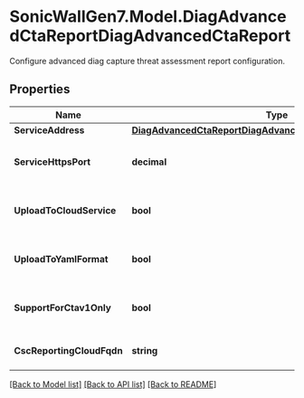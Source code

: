 # SonicWallGen7.Model.DiagAdvancedCtaReportDiagAdvancedCtaReport
Configure advanced diag capture threat assessment report configuration.

## Properties

Name | Type | Description | Notes
------------ | ------------- | ------------- | -------------
**ServiceAddress** | [**DiagAdvancedCtaReportDiagAdvancedCtaReportServiceAddress**](DiagAdvancedCtaReportDiagAdvancedCtaReportServiceAddress.md) |  | [optional] 
**ServiceHttpsPort** | **decimal** | Set the service HTTPS port. | [optional] 
**UploadToCloudService** | **bool** | Enable upload to cloud service. | [optional] 
**UploadToYamlFormat** | **bool** | Enable upload to YAML format. | [optional] 
**SupportForCtav1Only** | **bool** | Enable support for CTAv1 only. | [optional] 
**CscReportingCloudFqdn** | **string** | Set csc reporting cloud fqdn. | [optional] 

[[Back to Model list]](../README.md#documentation-for-models) [[Back to API list]](../README.md#documentation-for-api-endpoints) [[Back to README]](../README.md)

